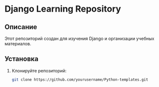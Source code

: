 # Django Learning Repository

## Описание
Этот репозиторий создан для изучения Django и организации учебных материалов.

## Установка
1. Клонируйте репозиторий:
   ```bash
   git clone https://github.com/yourusername/Python-templates.git